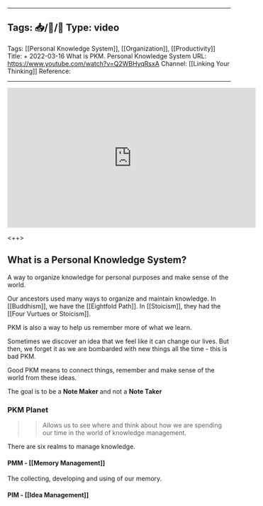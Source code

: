 
---
Tags: 📥/🎥/🔴
Type: video
---

Tags: [[Personal Knowledge System]], [[Organization]], [[Productivity]]
Title: + 2022-03-16 What is PKM. Personal Knowledge System
URL: https://www.youtube.com/watch?v=Q2WBHyqRsxA
Channel: [[Linking Your Thinking]]
Reference: 

---

<center>
	<iframe width="560" height="315" src="https://www.youtube.com/embed/Q2WBHyqRsxA" frameborder="0" allow="accelerometer; autoplay; encrypted-media; gyroscope; picture-in-picture" allow-fullscreen></iframe>
</center>

<++>

## What is a Personal Knowledge System?
A way to organize knowledge for personal purposes and make sense of the world.

Our ancestors used many ways to organize and maintain knowledge. In [[Buddhism]], we have the [[Eightfold Path]]. In [[Stoicism]], they had the [[Four Vurtues or Stoicism]].

PKM is also a way to help us remember more of what we learn.

Sometimes we discover an idea that we feel like it can change our lives. But then, we forget it as we are bombarded with new things all the time - this is bad PKM.

Good PKM means to connect things, remember and make sense of the world from these ideas.

The goal is to be a **Note Maker** and not a **Note Taker**

### PKM Planet
>> Allows us to see where and think about how we are spending our time in the world of knowledge management.

There are six realms to manage knowledge. 

#### PMM - [[Memory Management]]
The collecting, developing and using of our memory.

#### PIM - [[Idea Management]]